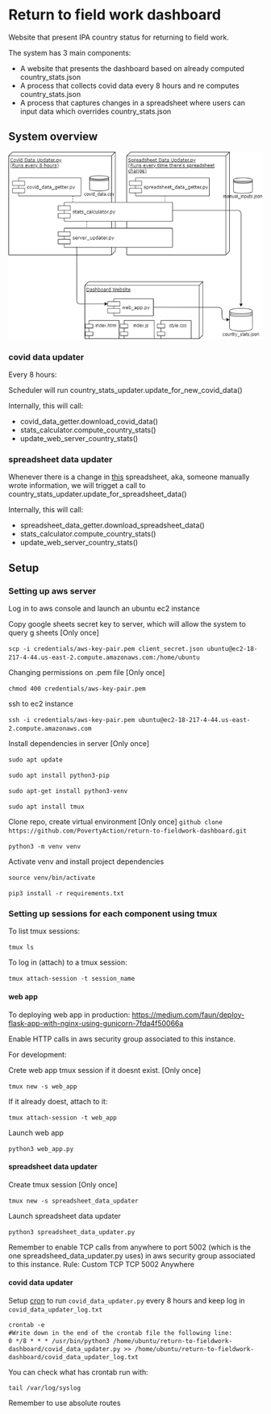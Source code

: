 # Return to field work dashboard

Website that present IPA country status for returning to field work.

The system has 3 main components:

* A website that presents the dashboard based on already computed country_stats.json
* A process that collects covid data every 8 hours and re computes country_stats.json
* A process that captures changes in a spreadsheet where users can input data which overrides country_stats.json

## System overview

![](system_components_diagram.png)

### covid data updater

Every 8 hours:

Scheduler will run country_stats_updater.update_for_new_covid_data()

Internally, this will call:

- covid_data_getter.download_covid_data()
- stats_calculator.compute_country_stats()
- update_web_server_country_stats()

### spreadsheet data updater

Whenever there is a change in [this](https://docs.google.com/spreadsheets/d/1xvFTrmbjrJbYDHKej_AsEcCWEwsM7JCGxCdzYPZRQgk/edit#gid=1855212233) spreadsheet, aka, someone manually wrote information, we will trigget a call to country_stats_updater.update_for_spreadsheet_data()

Internally, this will call:

- spreadsheet_data_getter.download_spreadsheet_data()
- stats_calculator.compute_country_stats()
- update_web_server_country_stats()

## Setup

### Setting up aws server

Log in to aws console and launch an ubuntu ec2 instance

Copy google sheets secret key to server, which will allow the system to query g sheets
[Only once]

`scp -i credentials/aws-key-pair.pem client_secret.json ubuntu@ec2-18-217-4-44.us-east-2.compute.amazonaws.com:/home/ubuntu`

Changing permissions on .pem file
[Only once]

`chmod 400 credentials/aws-key-pair.pem`

ssh to ec2 instance

`ssh -i credentials/aws-key-pair.pem ubuntu@ec2-18-217-4-44.us-east-2.compute.amazonaws.com`

Install dependencies in server
[Only once]

`sudo apt update`

`sudo apt install python3-pip`

`sudo apt-get install python3-venv`

`sudo apt install tmux`

Clone repo, create virtual environment
[Only once]
`github clone https://github.com/PovertyAction/return-to-fieldwork-dashboard.git`

`python3 -m venv venv`

Activate venv and install project dependencies

`source venv/bin/activate`

`pip3 install -r requirements.txt`

### Setting up sessions for each component using tmux

To list tmux sessions:

`tmux ls`

To log in (attach) to a tmux session:

`tmux attach-session -t session_name`	

#### web app

To deploying web app in production:
https://medium.com/faun/deploy-flask-app-with-nginx-using-gunicorn-7fda4f50066a

Enable HTTP calls in aws security group associated to this instance.

For development:

Crete web app tmux session if it doesnt exist.
[Only once]

`tmux new -s web_app`

If it already doest, attach to it:

`tmux attach-session -t web_app`

Launch web app

`python3 web_app.py`

#### spreadsheet data updater

Create tmux session
[Only once]

`tmux new -s spreadsheet_data_updater`

Launch spreadsheet data updater

`python3 spreadsheet_data_updater.py`

Remember to enable TCP calls from anywhere to port 5002 (which is the one spreadsheed_data_updater.py uses) in aws security group associated to this instance.
Rule: Custom TCP TCP 5002 Anywhere

#### covid data updater

Setup [cron](https://opensource.com/article/17/11/how-use-cron-linux) to run `covid_data_updater.py` every 8 hours and keep log in `covid_data_updater_log.txt`

```
crontab -e
#Write down in the end of the crontab file the following line:
0 */8 * * * /usr/bin/python3 /home/ubuntu/return-to-fieldwork-dashboard/covid_data_updater.py >> /home/ubuntu/return-to-fieldwork-dashboard/covid_data_updater_log.txt
```
You can check what has crontab run with:
```
tail /var/log/syslog
```
Remember to use absolute routes
